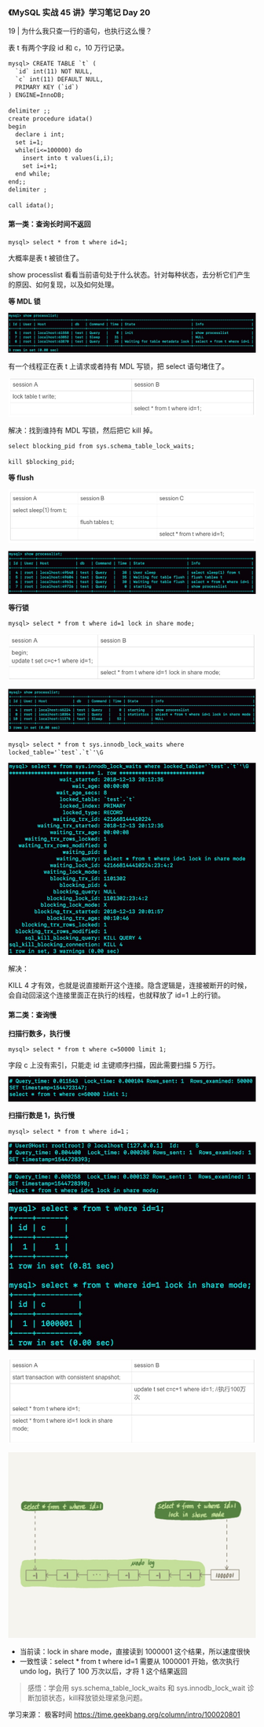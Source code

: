 ### 《MySQL 实战 45 讲》学习笔记 Day 20

19 | 为什么我只查一行的语句，也执行这么慢？

表 t 有两个字段 id 和 c，10 万行记录。

```
mysql> CREATE TABLE `t` (
  `id` int(11) NOT NULL,
  `c` int(11) DEFAULT NULL,
  PRIMARY KEY (`id`)
) ENGINE=InnoDB;

delimiter ;;
create procedure idata()
begin
  declare i int;
  set i=1;
  while(i<=100000) do
    insert into t values(i,i);
    set i=i+1;
  end while;
end;;
delimiter ;

call idata();
```

#### 第一类：查询长时间不返回

```
mysql> select * from t where id=1;
```

大概率是表 t 被锁住了。

show processlist 看看当前语句处于什么状态。针对每种状态，去分析它们产生的原因、如何复现，以及如何处理。

**等 MDL 锁**

![](media/16799269166214.jpg)

有一个线程正在表 t 上请求或者持有 MDL 写锁，把 select 语句堵住了。

![](media/16799271779307.jpg)

解决：找到谁持有 MDL 写锁，然后把它 kill 掉。

```
select blocking_pid from sys.schema_table_lock_waits;

kill $blocking_pid;
```

**等 flush**

![](media/16799273682380.jpg)

![](media/16799273775376.jpg)

**等行锁**

```
mysql> select * from t where id=1 lock in share mode; 
```

![](media/16799274857869.jpg)

![](media/16799274950364.jpg)

```
mysql> select * from t sys.innodb_lock_waits where locked_table='`test`.`t`'\G
```

![](media/16799275760942.jpg)

解决：

KILL 4 才有效，也就是说直接断开这个连接。隐含逻辑是，连接被断开的时候，会自动回滚这个连接里面正在执行的线程，也就释放了 id=1 上的行锁。

#### 第二类：查询慢

**扫描行数多，执行慢**

```
mysql> select * from t where c=50000 limit 1;
```

字段 c 上没有索引，只能走 id 主键顺序扫描，因此需要扫描 5 万行。

![](media/16799319593299.jpg)


**扫描行数是 1，执行慢**

```
mysql> select * from t where id=1；
```

![](media/16799324551552.jpg)

![](media/16799320577891.jpg)

![](media/16799321864158.jpg)

![](media/16799324665714.jpg)

![](media/16799324787167.jpg)

* 当前读：lock in share mode，直接读到 1000001 这个结果，所以速度很快
* 一致性读：select * from t where id=1 需要从 1000001 开始，依次执行 undo log，执行了 100 万次以后，才将 1 这个结果返回

> 感悟：学会用 sys.schema_table_lock_waits 和 sys.innodb_lock_wait 诊断加锁状态，kill释放锁处理紧急问题。

学习来源： 极客时间 https://time.geekbang.org/column/intro/100020801

